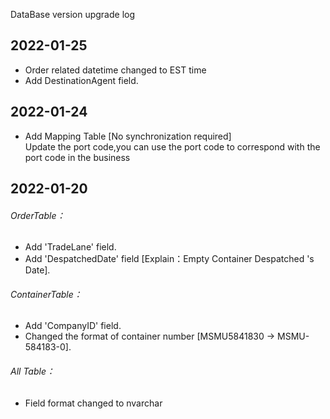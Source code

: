 DataBase version upgrade log
## 2022-01-25
* Order related datetime changed to EST time
* Add DestinationAgent field.
## 2022-01-24
* Add Mapping Table [No synchronization required]</br>
  Update the port code,you can use the port code to correspond with the port code in the business
## 2022-01-20
###### OrderTable：
* Add 'TradeLane' field. 
* Add 'DespatchedDate' field [Explain：Empty Container Despatched 's Date]. 
###### ContainerTable：
* Add 'CompanyID' field. 
* Changed the format of container number [MSMU5841830 -> MSMU-584183-0]. 
###### All Table：
* Field format changed to nvarchar
